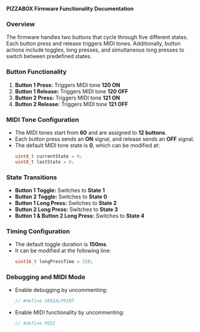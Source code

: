 **PIZZABOX Firmware Functionality Documentation**

### Overview
The firmware handles two buttons that cycle through five different states. Each button press and release triggers MIDI tones. Additionally, button actions include toggles, long presses, and simultaneous long presses to switch between predefined states.

### Button Functionality
1. **Button 1 Press:** Triggers MIDI tone **120 ON**
2. **Button 1 Release:** Triggers MIDI tone **120 OFF**
3. **Button 2 Press:** Triggers MIDI tone **121 ON**
4. **Button 2 Release:** Triggers MIDI tone **121 OFF**

### MIDI Tone Configuration
- The MIDI tones start from **60** and are assigned to **12 buttons**.
- Each button press sends an **ON** signal, and release sends an **OFF** signal.
- The default MIDI tone state is **0**, which can be modified at:
  ```c
  uint8_t currentState = 0;
  uint8_t lastState = 0;
  ```

### State Transitions
- **Button 1 Toggle:** Switches to **State 1**
- **Button 2 Toggle:** Switches to **State 0**
- **Button 1 Long Press:** Switches to **State 2**
- **Button 2 Long Press:** Switches to **State 3**
- **Button 1 & Button 2 Long Press:** Switches to **State 4**

### Timing Configuration
- The default toggle duration is **150ms**.
- It can be modified at the following line:
  ```c
  uint16_t longPressTime = 150;
  ```

### Debugging and MIDI Mode
- Enable debugging by uncommenting:
  ```c
  // #define SERIALPRINT
  ```
- Enable MIDI functionality by uncommenting:
  ```c
  // #define MIDI
  ```

